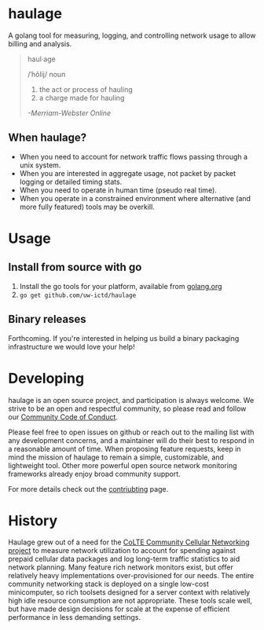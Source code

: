 # haulage
A golang tool for measuring, logging, and controlling network usage to allow billing and analysis.

>haul·age
>
>/ˈhôlij/ noun
>
> 1. the act or process of hauling
> 2. a charge made for hauling
>
> *-Merriam-Webster Online*

## When haulage?

* When you need to account for network traffic flows passing through a unix system.
* When you are interested in aggregate usage, not packet by packet logging or detailed timing stats.
* When you need to operate in human time (pseudo real time).
* When you operate in a constrained environment where alternative (and more fully featured) tools may be overkill.

# Usage

## Install from source with go
 1) Install the go tools for your platform, available from [golang.org](https://golang.org/doc/install)
 2) `go get github.com/uw-ictd/haulage`

## Binary releases

Forthcoming. If you're interested in helping us build a binary packaging infrastructure we would love your help!

# Developing

haulage is an open source project, and participation is always welcome. We strive to be an open and
respectful community, so please read and follow our [Community Code of Conduct](CODE_OF_CONDUCT.md).

Please feel free to open issues on github or reach out to the mailing list with any development concerns, and a
maintainer will do their best to respond in a reasonable amount of time. When proposing feature requests, keep in mind
the mission of haulage to remain a simple, customizable, and lightweight tool. Other more powerful open source network
monitoring frameworks already enjoy broad community support.

For more details check out the [contriubting](CONTRIUBTING.md) page.

# History

Haulage grew out of a need for the [CoLTE Community Cellular Networking project](https://github.com/uw-ictd/colte) to measure network utilization to
account for spending against prepaid cellular data packages and log long-term traffic statistics to aid network
planning. Many feature rich network monitors exist, but offer relatively heavy implementations over-provisioned for our
needs. The entire community networking stack is deployed on a single low-cost minicomputer, so rich toolsets designed
for a server context with relatively high idle resource consumption are not appropriate. These tools scale well, but
have made design decisions for scale at the expense of efficient performance in less demanding settings.
